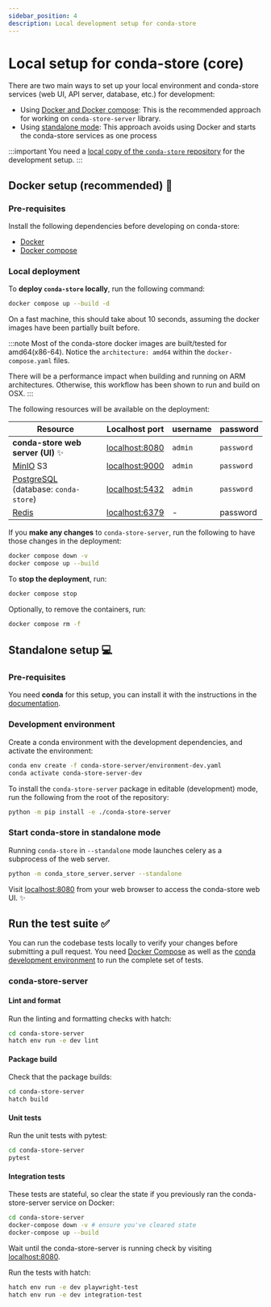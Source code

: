 ```yaml
---
sidebar_position: 4
description: Local development setup for conda-store
---
```


# Local setup for conda-store (core)

There are two main ways to set up your local environment and conda-store services (web UI, API server, database, etc.) for development:

- Using [Docker and Docker compose](#docker-setup-recommended): This is the recommended approach for working on `conda-store-server` library.
- Using [standalone mode](#standalone-setup): This approach avoids using Docker and starts the conda-store services as one process

:::important
You need a [local copy of the `conda-store` repository](community/contribute/contribute-code#setup-for-local-development) for the development setup.
:::

## Docker setup (recommended) 🐳

### Pre-requisites

Install the following dependencies before developing on conda-store:

- [Docker](https://docs.docker.com/engine/install/)
- [Docker compose](https://docs.docker.com/compose/install/)

### Local deployment

To **deploy `conda-store` locally**, run the following command:

```bash
docker compose up --build -d
```

On a fast machine, this should take about 10 seconds, assuming the docker images have been partially built before.

:::note
Most of the conda-store docker images are built/tested for amd64(x86-64). Notice the `architecture: amd64` within the `docker-compose.yaml` files.

There will be a performance impact when building and running on
ARM architectures. Otherwise, this workflow has been shown to run and build on OSX.
:::

The following resources will be available on the deployment:

| Resource | Localhost port | username | password |
|----------|----------------|----------|----------|
| **conda-store web server (UI)** ✨| [localhost:8080](http://localhost:8080)| `admin` | `password`|
| [MinIO](https://min.io/) S3 |  [localhost:9000](http://localhost:9000) | `admin` | `password` |
| [PostgreSQL](https://www.postgresql.org/) (database: `conda-store`)| [localhost:5432](http://localhost:5432) | `admin` | `password` |
| [Redis](https://www.redis.com/) |  [localhost:6379](http://localhost:6379) | - | password |

If you **make any changes** to `conda-store-server`,
run the following to have those changes in the deployment:

```bash
docker compose down -v
docker compose up --build
```

To **stop the deployment**, run:

```bash
docker compose stop
```

Optionally, to remove the containers, run:

```bash
docker compose rm -f
```

## Standalone setup 💻

### Pre-requisites

You need **conda** for this setup, you can install it with the instructions in the [documentation][conda-install].

### Development environment

Create a conda environment with the development dependencies, and activate the environment:

```bash
conda env create -f conda-store-server/environment-dev.yaml
conda activate conda-store-server-dev
```

To install the `conda-store-server` package in editable (development) mode, run the following from the root of the repository:

```bash
python -m pip install -e ./conda-store-server
```

### Start conda-store in standalone mode

Running `conda-store` in `--standalone` mode launches celery as a
subprocess of the web server.

```bash
python -m conda_store_server.server --standalone
```

Visit [localhost:8080](http://localhost:8080/) from your web browser to access the conda-store web UI. ✨

## Run the test suite ✅

You can run the codebase tests locally to verify your changes before submitting a pull request.
You need [Docker Compose](#pre-requisites) as well as the [conda development environment](#development-environment) to run the complete set of tests.

### conda-store-server

#### Lint and format

Run the linting and formatting checks with hatch:

```bash
cd conda-store-server
hatch env run -e dev lint
```

#### Package build

Check that the package builds:

```bash
cd conda-store-server
hatch build
```

#### Unit tests

Run the unit tests with pytest:

```bash
cd conda-store-server
pytest
```

#### Integration tests

These tests are stateful, so clear the state if you previously ran the conda-store-server service on Docker:

```bash
cd conda-store-server
docker-compose down -v # ensure you've cleared state
docker-compose up --build
```

Wait until the conda-store-server is running check by visiting [localhost:8080](http://localhost:8080).

Run the tests with hatch:

```bash
hatch env run -e dev playwright-test
hatch env run -e dev integration-test
```

<!-- External links -->

[conda-install]: https://docs.conda.io/projects/conda/en/latest/user-guide/install/index.html
